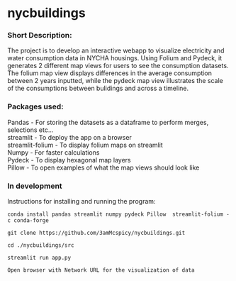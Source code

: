 # nycbuildings

### Short Description:

The project is to develop an interactive webapp to visualize electricity and water consumption data in NYCHA housings. Using Folium and Pydeck, it generates 2 different map views for users to see the consumption datasets. The folium map view displays differences in the average consumption between 2 years inputted, while the pydeck map view illustrates the scale of the consumptions between bulidings and across a timeline. 

### Packages used:
Pandas - For storing the datasets as a dataframe to perform merges, selections etc...\
streamlit - To deploy the app on a browser\
streamlit-folium - To display folium maps on streamlit\
Numpy - For faster calculations\
Pydeck - To display hexagonal map layers\
Pillow - To open examples of what the map views should look like

### In development

Instructions for installing and running the program:

```
conda install pandas streamlit numpy pydeck Pillow  streamlit-folium -c conda-forge 

git clone https://github.com/3amMcspicy/nycbuildings.git

cd ./nycbuildings/src

streamlit run app.py

Open browser with Network URL for the visualization of data
```
